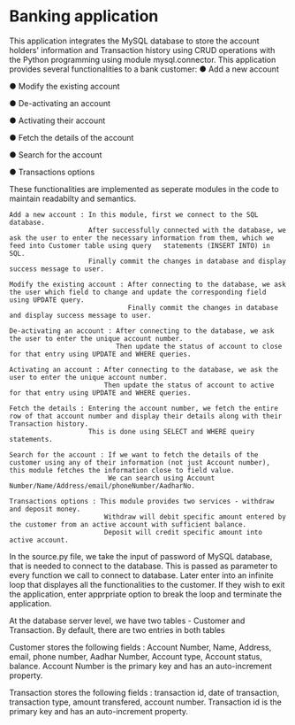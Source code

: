 # Banking application

This application integrates the MySQL database to store the account holders' information and Transaction history using CRUD operations with the Python programming using module mysql.connector.
This application provides several functionalities to a bank customer:
● Add a new account

● Modify the existing account

● De-activating an account

● Activating their account

● Fetch the details of the account

● Search for the account

● Transactions options

These functionalities are implemented as seperate modules in the code to maintain readabilty and semantics.

    Add a new account : In this module, first we connect to the SQL database. 
                        After successfully connected with the database, we ask the user to enter the necessary information from them, which we feed into Customer table using query   statements (INSERT INTO) in SQL. 
                        Finally commit the changes in database and display success message to user.

    Modify the existing account : After connecting to the database, we ask the user which field to change and update the corresponding field using UPDATE query.                                       
                                  Finally commit the changes in database and display success message to user.

    De-activating an account : After connecting to the database, we ask the user to enter the unique account number. 
                               Then update the status of account to close for that entry using UPDATE and WHERE queries.

    Activating an account : After connecting to the database, we ask the user to enter the unique account number. 
                            Then update the status of account to active for that entry using UPDATE and WHERE queries.

    Fetch the details : Entering the account number, we fetch the entire row of that account number and display their details along with their Transaction history. 
                        This is done using SELECT and WHERE queiry statements.

    Search for the account : If we want to fetch the details of the customer using any of their information (not just Account number), this module fetches the information close to field value. 
                             We can search using Account Number/Name/Address/email/phoneNumber/AadharNo.

    Transactions options : This module provides two services - withdraw and deposit money. 
                            Withdraw will debit specific amount entered by the customer from an active account with sufficient balance.   
                            Deposit will credit specific amount into active account.

In the source.py file, we take the input of password of MySQL database, that is needed to connect to the database. This is passed as parameter to every function we call to connect to database. Later enter into an infinite loop that displayes all the functionalities to the customer. If they wish to exit the application, enter apprpriate option to break the loop and terminate the application.

At the database server level, we have two tables - Customer and Transaction. By default, there are two entries in both tables

Customer stores the following fields : Account Number, Name, Address, email, phone number, Aadhar Number, Account type, Account status, balance.
Account Number is the primary key and has an auto-increment property.

Transaction stores the following fields : transaction id, date of transaction, transaction type, amount transfered, account number.
Transaction id is the primary key and has an auto-increment property.

